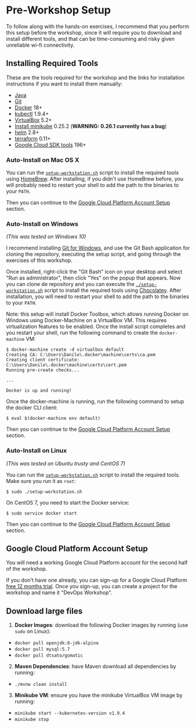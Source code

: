 # Pre-Workshop Setup

To follow along with the hands-on exercises, I recommend that you perform this
setup before the workshop, since it will require you to download and install
different tools, and that can be time-consuming and risky given unreliable wi-fi
connectivity.

## Installing Required Tools

These are the tools required for the workshop and the links for installation
instructions if you want to install them manually:

* [Java](https://java.com/en/download/)
* [Git](https://git-scm.com/book/en/v2/Getting-Started-Installing-Git)
* [Docker](https://docs.docker.com/install/) 18+
* [kubectl](https://kubernetes.io/docs/tasks/tools/install-kubectl/) 1.9.4+
* [VirtualBox](https://www.virtualbox.org/wiki/Downloads) 5.2+
* [Install minikube](https://kubernetes.io/docs/tasks/tools/install-minikube/)
0.25.2 (**WARNING: 0.26.1 currently has a bug**)
* [helm](https://github.com/kubernetes/helm/blob/master/docs/install.md) 2.8+
* [terraform](https://www.terraform.io/intro/getting-started/install.html) 0.11+
* [Google Cloud SDK tools](https://cloud.google.com/sdk/downloads) 196+

### Auto-Install on Mac OS X

You can run the [`setup-workstation.sh`](./setup-workstation.sh) script to
install the required tools using [HomeBrew](https://brew.sh/). After installing,
if you didn't use HomeBrew before, you will probably need to restart your
shell to add the path to the binaries to your `PATH`.

Then you can continue to the
[Google Cloud Platform Account Setup](#google-cloud-platform-account-setup)
section.

### Auto-Install on Windows

*(This was tested on Windows 10)*

I recommend installing [Git for Windows](https://gitforwindows.org), and use the
Git Bash application for cloning the repository, executing the setup script, and
going through the exercises of this workshop.

Once installed, right-click the "Git Bash" icon on your desktop and select
"Run as administrator", then click "Yes" on the popup that appears. Now you can
clone de repository and you can execute the
[`./setup-workstation.sh`](./setup-workstation.sh) script to install the
required tools using [Chocolatey](https://chocolatey.org). After installation,
you will need to restart your shell to add the path to the binaries to your
`PATH`.

Note: this setup will install Docker Toolbox, which allows running Docker on
Windows using Docker-Machine on a VirtualBox VM. This requires virtualization
features to be enabled. Once the install script completes and you restart your
shell, run the following command to create the `docker-machine` VM:

```shell
$ docker-machine create -d virtualbox default
Creating CA: C:\Users\Danilo\.docker\machine\certs\ca.pem
Creating client certificate: C:\Users\Danilo\.docker\machine\certs\cert.pem
Running pre-create checks...

...

Docker is up and running!
```

Once the docker-machine is running, run the following command to setup the
docker CLI client:

```shell
$ eval $(docker-machine env default)
```

Then you can continue to the
[Google Cloud Platform Account Setup](#google-cloud-platform-account-setup)
section.

### Auto-Install on Linux

*(This was tested on Ubuntu trusty and CentOS 7)*

You can run the [`setup-workstation.sh`](./setup-workstation.sh) script to
install the required tools. Make sure you run it as `root`:

```shell
$ sudo ./setup-workstation.sh
```

On CentOS 7, you need to start the Docker service:

```shell
$ sudo service docker start
```

Then you can continue to the
[Google Cloud Platform Account Setup](#google-cloud-platform-account-setup)
section.

## Google Cloud Platform Account Setup

You will need a working Google Cloud Platform account for the second half of the
workshop.

If you don't have one already, you can sign-up for a Google Cloud Platform
[free 12 months trial](https://cloud.google.com/free/). Once you sign-up, you
can create a project for the workshop and name it "DevOps Workshop".

## Download large files

1. **Docker Images**: download the following Docker images by running (use
  `sudo` on Linux):
  * `docker pull openjdk:8-jdk-alpine`
  * `docker pull mysql:5.7`
  * `docker pull dtsato/gomatic`
2. **Maven Dependencies**: have Maven download all dependencies by running:
  * `./mvnw clean install`
3. **Minikube VM**: ensure you have the minikube VirtualBox VM image by running:
  * `minikube start --kubernetes-version v1.9.4`
  * `minikube stop`
